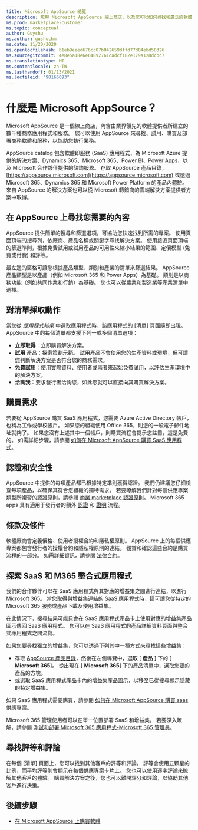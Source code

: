 ```yaml
---
title: Microsoft AppSource 總覽
description: 瞭解 Microsoft AppSource 線上商店，以及您可以如何尋找和廣泛的軟體和解決方案目錄。
ms.prod: marketplace-customer
ms.topic: conceptual
author: Guyshu
ms.author: gushuchm
ms.date: 11/20/2020
ms.openlocfilehash: b1eb9eeed676cc07b042659dffd77d04ebd50326
ms.sourcegitcommit: 4e8e5a18e6e64892761dadcf182e179a128dcbc7
ms.translationtype: MT
ms.contentlocale: zh-TW
ms.lasthandoff: 01/13/2021
ms.locfileid: "98166693"
---
```

# <a name="what-is-microsoft-appsource"></a>什麼是 Microsoft AppSource？

Microsoft AppSource 是一個線上商店，內含由業界領先的軟體提供者所建立的數千種商務應用程式和服務。 您可以使用 AppSource 來尋找、試用、購買及部署商務軟體和服務，以協助您執行業務。

AppSource catalog 包含軟體即服務 (SaaS) 應用程式、為 Microsoft Azure 提供的解決方案、Dynamics 365、Microsoft 365、Power BI、Power Apps，以及 Microsoft 合作夥伴提供的諮詢服務。 存取 AppSource 產品目錄， [https://appsource.microsoft.com](https://appsource.microsoft.com) 或透過 Microsoft 365、Dynamics 365 和 Microsoft Power Platform 的產品內體驗。 來自 AppSource 的解決方案也可以從 Microsoft 轉銷商的雲端解決方案提供者方案中取得。

## <a name="find-what-you-need-on-appsource"></a>在 AppSource 上尋找您需要的內容

AppSource 提供簡單的搜尋和篩選選項，可協助您快速找到所需的專案。 使用頁面頂端的搜尋列，依廠商、產品名稱或關鍵字尋找解決方案。 使用接近頁面頂端的篩選準則，根據免費試用或試用產品的可用性來縮小結果的範圍、定價模型 (免費或付費) 和評等。

最左邊的窗格可讓您根據產品類型、類別和產業的清單來篩選結果。 AppSource 產品類型是以產品（例如 Microsoft 365 和 Power Apps）為基礎。 類別是以商務功能（例如共同作業和行銷）為基礎。 您也可以從農業和製造業等產業清單中選擇。

## <a name="take-action-on-a-listing"></a>對清單採取動作

當您從 _應用程式結果_ 中選取應用程式時，該應用程式的 [清單] 頁面隨即出現。 AppSource 中的每個清單都支援下列一或多個清單選項：

- **立即取得**：立即購買解決方案。
- **試用** 產品：探索策劃示範。 試用產品不會使用您的生產資料或環境，但可讓您判斷解決方案是否符合您的商務需求。
- **免費試用**：使用實際資料、使用者或兩者來起始免費試用，以評估生產環境中的解決方案。
- **洽詢我**：要求發行者洽詢您，如此您就可以直接向其購買解決方案。

## <a name="purchasing-requirements"></a>購買需求

若要從 AppSource 購買 SaaS 應用程式，您需要 Azure Active Directory 帳戶，也稱為工作或學校帳戶。 如果您的組織使用 Office 365，則您的一般電子郵件地址就夠了。 如果您沒有上述其中一個帳戶，則購買流程會提示您註冊，這是免費的。 如需詳細步驟，請參閱 [如何在 Microsoft AppSource 購買 SaaS 應用程式](purchase-software-appsource.md)。

## <a name="certification-and-security"></a>認證和安全性

AppSource 中提供的每項產品都已根據特定準則獲得認證。 我們仍建議您仔細檢查每項產品，以確保其符合您組織的獨特需求。 若要瞭解我們針對每個供應專案類型所複習的認證原則，請參閱 [商業 marketplace 認證原則](/legal/marketplace/certification-policies)。 Microsoft 365 apps 具有適用于發行者的額外 [認證](/microsoft-365-app-certification/docs/enterprise-app-certification-guide) 和 [證明](/microsoft-365-app-certification/docs/enterprise-app-attestation-guide) 流程。

## <a name="terms-and-conditions"></a>條款及條件

軟體廠商會定義價格、使用者授權合約和隱私權原則。 AppSource 上的每個供應專案都包含發行者的授權合約和隱私權原則的連結。 觀賞和確認這些合約是購買流程的一部分。 如需詳細資訊，請參閱 [法律合約](legal-contracts.md)。

## <a name="discover-saas-and-m365-integrated-apps"></a>探索 SaaS 和 M365 整合式應用程式

我們的合作夥伴可以在 SaaS 應用程式與其對應的增益集之間進行連結，以進行 Microsoft 365。 當您取得與增益集連結的 SaaS 應用程式時，這可讓您從特定的 Microsoft 365 服務或產品下載及使用增益集。

在此情況下，搜尋結果可能只會在 SaaS 應用程式產品卡上使用對應的增益集產品圖示傳回 SaaS 應用程式。 您可以在 SaaS 應用程式的產品詳細資料頁面與整合式應用程式之間流覽。

如果您要尋找獨立的增益集，您可以透過下列其中一種方式來尋找這些增益集：

- 存取 [AppSource 產品目錄](https://appsource.microsoft.com/marketplace/apps/)，然後在左側導覽中，選取 [ **產品** ] 下的 [ **Microsoft 365**]。 從出現在 [ **Microsoft 365**] 下的產品清單中，選取您要的產品的方塊。
- 或選取 SaaS 應用程式產品卡內的增益集產品圖示，以移至已從搜尋顯示隱藏的特定增益集。

如果 SaaS 應用程式需要購買，請參閱 [如何在 Microsoft AppSource 購買 saas](purchase-software-appsource.md)供應專案。

Microsoft 365 管理使用者可以在單一位置部署 SaaS 和增益集。 若要深入瞭解，請參閱 [測試和部署 Microsoft 365 應用程式-Microsoft 365 管理員](/microsoft-365/admin/manage/test-and-deploy-microsoft-365-apps)。

## <a name="find-ratings-and-reviews"></a>尋找評等和評論

在每個 [清單] 頁面上，您可以找到其他客戶的評等和評論。 評等會使用五顆星的比例，而平均評等則會顯示在每個供應專案卡片上。 您也可以使用逐字評論來瞭解其他客戶的體驗。 購買解決方案之後，您也可以離開評分和評論，以協助其他客戶進行決策。

## <a name="next-steps"></a>後續步驟

- [在 Microsoft AppSource 上購買軟體](purchase-software-appsource.md)

